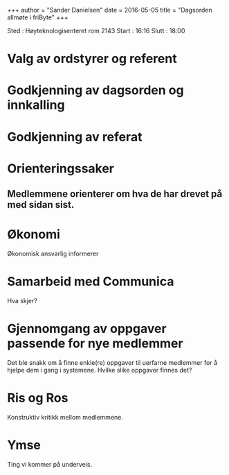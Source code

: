 +++
author = "Sander Danielsen"
date = 2016-05-05
title = "Dagsorden allmøte i friByte"
+++

Sted : Høyteknologisenteret rom 2143 Start : 16:16 Slutt : 18:00

# Valg av ordstyrer og referent

# Godkjenning av dagsorden og innkalling

# Godkjenning av referat

# Orienteringssaker

## Medlemmene orienterer om hva de har drevet på med sidan sist.

# Økonomi

Økonomisk ansvarlig informerer

# Samarbeid med Communica

Hva skjer?

# Gjennomgang av oppgaver passende for nye medlemmer

Det ble snakk om å finne enkle(re) oppgaver til uerfarne medlemmer for å
hjelpe dem i gang i systemene. Hvilke slike oppgaver finnes det?

# Ris og Ros

Konstruktiv kritikk mellom medlemmene.

# Ymse

Ting vi kommer på underveis.
